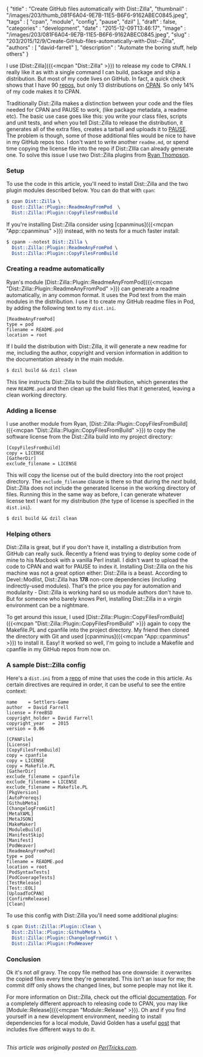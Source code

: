 {
   "title" : "Create GitHub files automatically with Dist::Zilla",
   "thumbnail" : "/images/203/thumb_081F6A04-9E7B-11E5-B6F6-9162ABEC0845.jpeg",
   "tags" : [
      "cpan",
      "module",
      "config",
      "pause",
      "dzil"
   ],
   "draft" : false,
   "categories" : "development",
   "date" : "2015-12-09T13:46:17",
   "image" : "/images/203/081F6A04-9E7B-11E5-B6F6-9162ABEC0845.jpeg",
   "slug" : "203/2015/12/9/Create-GitHub-files-automatically-with-Dist--Zilla",
   "authors" : [
      "david-farrell"
   ],
   "description" : "Automate the boring stuff, help others"
}


I use [Dist::Zilla]({{<mcpan "Dist::Zilla" >}}) to release my code to CPAN. I really like it as with a single command I can build, package and ship a distribution. But most of my code lives on GitHub. In fact, a quick check shows that I have 90 [repos](https://github.com/dnmfarrell), but only 13 distributions on [CPAN](https://metacpan.org/author/DFARRELL). So only 14% of my code makes it to CPAN.

Traditionally Dist::Zilla makes a distinction between your code and the files needed for CPAN and PAUSE to work, (like package metadata, a readme etc). The basic use case goes like this: you write your class files, scripts and unit tests, and when you tell Dist::Zilla to release the distribution, it generates all of the extra files, creates a tarball and uploads it to [PAUSE](https://pause.perl.org/pause/query). The problem is though, some of those additional files would be nice to have in my GitHub repos too. I don't want to write another `readme.md`, or spend time copying the license file into the repo if Dist::ZIlla can already generate one. To solve this issue I use two Dist::Zilla plugins from [Ryan Thompson](https://metacpan.org/author/RTHOMPSON).

### Setup

To use the code in this article, you'll need to install Dist::Zilla and the two plugin modules described below. You can do that with `cpan`:

```perl
$ cpan Dist::Zilla \
  Dist::Zilla::Plugin::ReadmeAnyFromPod  \
  Dist::Zilla::Plugin::CopyFilesFromBuild
```

If you're installing Dist::Zilla consider using [cpanminus]({{<mcpan "App::cpanminus" >}}) instead, with no tests for a much faster install:

```perl
$ cpanm --notest Dist::Zilla \
  Dist::Zilla::Plugin::ReadmeAnyFromPod \
  Dist::Zilla::Plugin::CopyFilesFromBuild
```

### Creating a readme automatically

Ryan's module [Dist::Zilla::Plugin::ReadmeAnyFromPod]({{<mcpan "Dist::Zilla::Plugin::ReadmeAnyFromPod" >}}) can generate a readme automatically, in any common format. It uses the Pod text from the main modules in the distribution. I use it to create my GitHub readme files in Pod, by adding the following text to my `dist.ini`.

    [ReadmeAnyFromPod]
    type = pod
    filename = README.pod
    location = root

If I build the distribution with Dist::Zilla, it will generate a new readme for me, including the author, copyright and version information in addition to the documentation already in the main module.

```perl
$ dzil build && dzil clean
```

This line instructs Dist::Zilla to build the distribution, which generates the new `README.pod` and then clean up the build files that it generated, leaving a clean working directory.

### Adding a license

I use another module from Ryan, [Dist::Zilla::Plugin::CopyFilesFromBuild]({{<mcpan "Dist::Zilla::Plugin::CopyFilesFromBuild" >}}) to copy the software license from the Dist::Zilla build into my project directory:

    [CopyFilesFromBuild]
    copy = LICENSE
    [GatherDir]
    exclude_filename = LICENSE

This will copy the license out of the build directory into the root project directory. The `exclude_filename` clause is there so that during the *next* build, Dist::Zilla does not include the generated license in the working directory of files. Running this in the same way as before, I can generate whatever license text I want for my distribution (the type of license is specified in the `dist.ini`).

```perl
$ dzil build && dzil clean
```

### Helping others

Dist::Zilla is great, but if you don't have it, installing a distribution from GitHub can really suck. Recently a friend was trying to deploy some code of mine to his Macbook with a vanilla Perl install. I didn't want to upload the code to CPAN and wait for PAUSE to index it. Installing Dist::Zilla on the his machine was not a great option either: Dist::Zilla is a beast. According to Devel::Modlist, Dist::Zilla has **178** non-core dependencies (including indirectly-used modules). That's the price you pay for automation and modularity - Dist::Zilla is working hard so us module authors don't have to. But for someone who barely knows Perl, installing Dist::Zilla in a virgin environment can be a nightmare.

To get around this issue, I used [Dist::Zilla::Plugin::CopyFilesFromBuild]({{<mcpan "Dist::Zilla::Plugin::CopyFilesFromBuild" >}}) again to copy the Makefile.PL and cpanfile into the project directory. My friend then cloned the directory with Git and used [cpanminus]({{<mcpan "App::cpanminus" >}}) to install it. Easy! It worked so well, I'm going to include a Makefile and cpanfile in my GitHub repos from now on.

### A sample Dist::Zilla config

Here's a `dist.ini` from a [repo](https://github.com/dnmfarrell/Settlers-Game) of mine that uses the code in this article. As certain directives are required in order, it can be useful to see the entire context:

    name    = Settlers-Game
    author  = David Farrell
    license = FreeBSD
    copyright_holder = David Farrell
    copyright_year   = 2015
    version = 0.06

    [CPANFile]
    [License]
    [CopyFilesFromBuild]
    copy = cpanfile
    copy = LICENSE
    copy = Makefile.PL
    [GatherDir]
    exclude_filename = cpanfile
    exclude_filename = LICENSE
    exclude_filename = Makefile.PL
    [PkgVersion]
    [AutoPrereqs]
    [GithubMeta]
    [ChangelogFromGit]
    [MetaYAML]
    [MetaJSON]
    [MakeMaker]
    [ModuleBuild]
    [ManifestSkip]
    [Manifest]
    [PodWeaver]
    [ReadmeAnyFromPod]
    type = pod
    filename = README.pod
    location = root
    [PodSyntaxTests]
    [PodCoverageTests]
    [TestRelease]
    [Test::EOL]
    [UploadToCPAN]
    [ConfirmRelease]
    [Clean]

To use this config with Dist::Zilla you'll need some additional plugins:

```perl
$ cpan Dist::Zilla::Plugin::Clean \
  Dist::Zilla::Plugin::GithubMeta \
  Dist::Zilla::Plugin::ChangelogFromGit \
  Dist::Zilla::Plugin::PodWeaver
```

### Conclusion

Ok it's not *all* gravy. The copy file method has one downside: it overwrites the copied files every time they're generated. This isn't an issue for me; the commit diff only shows the changed lines, but some people may not like it.

For more information on Dist::Zilla, check out the official [documentation](http://dzil.org/tutorial/contents.html). For a completely different approach to releasing code to CPAN, you may like [Module::Release]({{<mcpan "Module::Release" >}}). Oh and if you find yourself in a new development environment, needing to install dependencies for a local module, David Golden has a useful [post](http://www.dagolden.com/index.php/1528/five-ways-to-install-modules-prereqs-by-hand/) that includes five different ways to do it.

\
*This article was originally posted on [PerlTricks.com](http://perltricks.com).*
